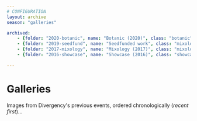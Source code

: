 ```yaml
---
# CONFIGURATION
layout: archive
season: "galleries"

archived:
    - {folder: "2020-botanic", name: "Botanic (2020)", class: "botanic"}
    - {folder: "2019-seedfund", name: "Seedfunded work", class: "mixology"}
    - {folder: "2017-mixology", name: "Mixology (2017)", class: "mixology"}
    - {folder: "2016-showcase", name: "Showcase (2016)", class: "showcase"}
    
---
```

# Galleries     
Images from Divergency's previous events, ordered chronologically (*recent first*)…
